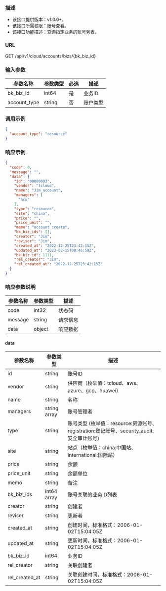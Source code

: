 ### 描述

- 该接口提供版本：v1.0.0+。
- 该接口所需权限：账号查看。
- 该接口功能描述：查询指定业务的账号列表。

### URL

GET /api/v1/cloud/accounts/bizs/{bk_biz_id}

### 输入参数

| 参数名称                 | 参数类型    | 必选 | 描述   |
|----------------------|---------|----|------|
| bk_biz_id            | int64   | 是  | 业务ID |
| account_type         | string  | 否  | 账户类型 |

### 调用示例

```json
{
  "account_type": "resource"
}
```

### 响应示例

```json
{
  "code": 0,
  "message": "",
  "data": {
    "id": "00000003",
    "vendor": "tcloud",
    "name": "Jim_account",
    "managers": [
      "hcm"
    ],
    "type": "resource",
    "site": "china",
    "price": "",
    "price_unit": "",
    "memo": "account create",
    "bk_biz_ids": [],
    "creator": "Jim",
    "reviser": "Jim",
    "created_at": "2022-12-25T23:42:15Z",
    "updated_at": "2023-02-15T08:46:59Z",
    "bk_biz_id": 1111,
    "rel_creator": "Jim",
    "rel_created_at": "2022-12-25T23:42:15Z"
  }
}
```

### 响应参数说明

| 参数名称    | 参数类型   | 描述   |
|---------|--------|------|
| code    | int32  | 状态码  |
| message | string | 请求信息 |
| data    | object | 响应数据 |

#### data
| 参数名称            | 参数类型         | 描述                                                               |
|-----------------|--------------|------------------------------------------------------------------|
| id              | string       | 账号ID                                                             |
| vendor          | string       | 供应商（枚举值：tcloud、aws、azure、gcp、huawei）                             |
| name            | string       | 名称                                                               |
| managers        | string array | 账号管理者                                                            |
| type            | string       | 账号类型 (枚举值：resource:资源账号、registration:登记账号、security_audit:安全审计账号) |
| site            | string       | 站点（枚举值：china:中国站、international:国际站）                              |
| price           | string       | 余额                                                               |
| price_unit      | string       | 余额单位                                                             |
| memo            | string       | 备注                                                               |
| bk_biz_ids      | int64 array  | 账号关联的业务ID列表                                                      |
| creator         | string       | 创建者                                                              |
| reviser         | string       | 更新者                                                              |
| created_at      | string       | 创建时间，标准格式：2006-01-02T15:04:05Z                                   |
| updated_at      | string       | 更新时间，标准格式：2006-01-02T15:04:05Z                                   |
| bk_biz_id       | int64        | 业务ID                                                             |
| rel_creator     | string       | 关联创建者                                                            |
| rel_created_at  | string       | 关联创建时间，标准格式：2006-01-02T15:04:05Z                                 |
